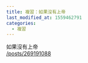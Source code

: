 ```yaml
---
title: 複習：如果沒有上帝
last_modified_at: 1559462791
categories:
  - 複習
---
```


<p>如果沒有上帝<br>
<a href="/posts/269191088" target="_blank">/posts/269191088</a></p>

<p>&nbsp;</p>

